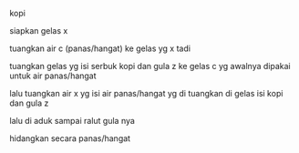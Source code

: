 kopi

siapkan gelas x

tuangkan air c (panas/hangat) ke gelas yg x tadi

tuangkan gelas yg isi serbuk kopi dan gula z ke gelas c yg awalnya dipakai untuk air panas/hangat

lalu tuangkan air x yg isi air panas/hangat yg di tuangkan di gelas isi kopi dan gula z

lalu di aduk sampai ralut gula nya

hidangkan secara panas/hangat

